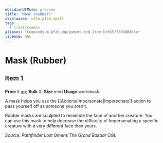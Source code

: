 ```yaml
---
obsidianUIMode: preview
title: "Mask (Rubber)"
cssclasses: pf2e,pf2e-spell
tags:
  - trait/common
aliases: "Compendium.pf2e.equipment-srd.Item.Uz5K5773R3DB3b3o"
license: OGL
---
```

# Mask (Rubber)
## Item 1
### 


**Price** 5 gp; 
**Bulk** 0; **Size** med
**Usage** wornmask

A mask helps you use the [[Actions/Impersonate|Impersonate]] action to pass yourself off as someone you aren't.

Rubber masks are sculpted to resemble the face of another creature. You can use this mask to help decrease the difficulty of Impersonating a specific creature with a very different face than yours.

*Source: Pathfinder Lost Omens The Grand Bazaar*
*OGL*